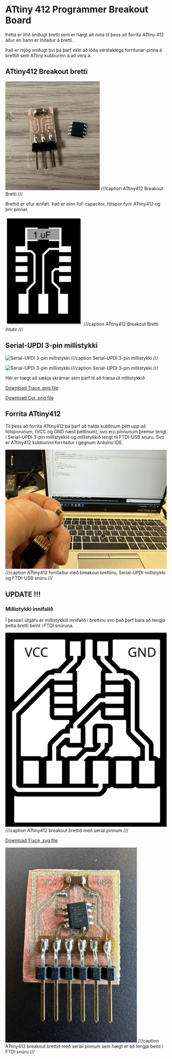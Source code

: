 # ATtiny 412 Programmer Breakout Board

Þetta er lítið sniðugt bretti sem er hægt að nota til þess að forrita ATtiny 412 áður en hann er lóðaður á bretti.

Það er mjög sniðugt því þá þarf ekki að lóða sérstaklega forritunar-pinna á brettið sem ATtiny kubburinn á að vera á.

## ATtiny412 Breakout bretti
![Breakout board](../assets/img/ATtiny412BreakoutBoard/412BreakoutBoard.jpeg)
///caption
ATtiny412 Breakout Bretti
///

Brettið er ofur einfalt. Það er einn 1uF capacitor, fótspor fyrir ATtiny412 og þrír pinnar.

![Breakout board components](../assets/img/ATtiny412BreakoutBoard/412BreakoutBoardInkscape.jpeg)
///caption
ATtiny412 Breakout Bretti íhlutir
///

## Serial-UPDI 3-pin millistykki

![Serial-UPDI 3-pin millistykki](https://academy.cba.mit.edu/classes/embedded_programming/UPDI/hello.serial-UPDI.3.png)
///caption
Serial-UPDI 3-pin millistykki
///

![Serial-UPDI 3-pin millistykki](https://academy.cba.mit.edu/classes/embedded_programming/UPDI/hello.serial-UPDI.3.jpg)
///caption
Serial-UPDI 3-pin millistykki
///

Hér er hægt að sækja skrárnar sem þarf til að fræsa út millistykkið

[Download Trace .png file](https://academy.cba.mit.edu/classes/embedded_programming/UPDI/hello.serial-UPDI.3.traces.png) 

[Download Cut .png file](https://academy.cba.mit.edu/classes/embedded_programming/UPDI/hello.serial-UPDI.3.interior.png) 

## Forrita ATtiny412

Til þess að forrita ATtiny412 þá þarf að halda kubbnum þétt upp að fótsporunum, (VCC og GND næst þéttinum), svo eru pinnunum þremur tengt í Serial-UPDI 3-pin millistykkið og millistykkið tengt til FTDI-USB snúru. Svo er ATtiny412 kubburinn forritaður í gegnum Arduino IDE.

![Forrita ATtiny412](../assets/img/ATtiny412BreakoutBoard/Programming412WithBreakoutBoard.jpeg)
///caption
ATtiny412 forritaður með breakout brettinu, Serial-UPDI millistykki og FTDI-USB snúru
///

## UPDATE !!!

### Millistykki innifalið

Í þessari útgáfu er millistykkið innifalið í brettinu svo það þarf bara að tengja þetta bretti beint í FTDI snúruna.

![ATtiny412 breakout with serial](../assets/img/ATtiny412BreakoutBoard/ATtiny412ProgrammerWithSerial.png)
///caption
ATtiny412 breakout brettið með serial pinnum
///

[Download Trace .svg file](../assets/files/ATtinyBreakoutProgrammer/ATtiny412UPDI_Serial_Programmer-F_Cu.svg) 

![ATtiny412 breakout with serial](../assets/img/ATtiny412BreakoutBoard/ATtiny412ProgrammerBoard)
///caption
ATtiny412 breakout brettið með serial pinnum sem hægt er að tengja beint í FTDI snúru
///